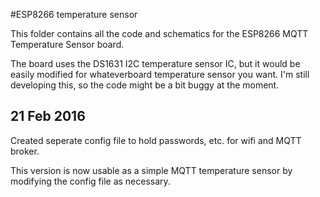 #ESP8266 temperature sensor

This folder contains all the code and schematics for the ESP8266 MQTT Temperature Sensor board.

The board uses the DS1631 I2C temperature sensor IC, but it would be easily modified for whateverboard temperature sensor you want.
I'm still developing this, so the code might be a bit buggy at the moment.


## 21 Feb 2016
Created seperate config file to hold passwords, etc. for wifi and MQTT broker.

This version is now usable as a simple MQTT temperature sensor by modifying the config file as necessary.
